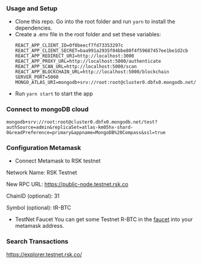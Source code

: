 ### Usage and Setup
- Clone this repo. Go into the root folder and run `yarn` to install the dependencies.
- Create a .env file in the root folder and set these variables: 
  ```
  REACT_APP_CLIENT_ID=0f0beecf7fd73353297c
  REACT_APP_CLIENT_SECRET=baa991a2935f04bbe80f4f59687457ee1be1d2cb
  REACT_APP_REDIRECT_URI=http://localhost:3000
  REACT_APP_PROXY_URL=http://localhost:5000/authenticate
  REACT_APP_SCAN_URL=http://localhost:5000/scan
  REACT_APP_BLOCKCHAIN_URL=http://localhost:5000/blockchain
  SERVER_PORT=5000
  MONGO_ATLAS_URI=mongodb+srv://root:root@cluster0.dbfx0.mongodb.net/test
  ```
- Run `yarn start` to start the app

### Connect to mongoDB cloud
```
mongodb+srv://root:root@cluster0.dbfx0.mongodb.net/test?authSource=admin&replicaSet=atlas-km05hx-shard-0&readPreference=primary&appname=MongoDB%20Compass&ssl=true
```

### Configuration Metamask
- Connect Metamask to RSK testnet

Network Name: RSK Testnet

New RPC URL: https://public-node.testnet.rsk.co

ChainID (optional): 31

Symbol (optional): tR-BTC

- TestNet Faucet
You can get some Testnet R-BTC in the [faucet](https://faucet.testnet.rsk.co/?ref=hackernoon.com) into your metamask address.

### Search Transactions
https://explorer.testnet.rsk.co/
